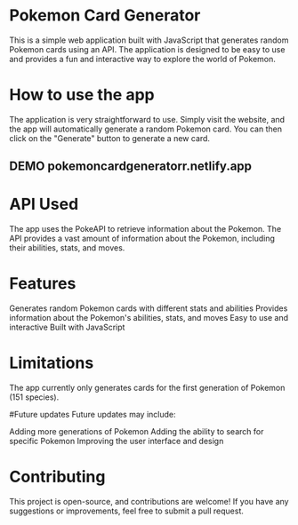 # Pokemon Card Generator
This is a simple web application built with JavaScript that generates random Pokemon cards using an API. The application is designed to be easy to use and provides a fun and interactive way to explore the world of Pokemon.

# How to use the app
The application is very straightforward to use. Simply visit the website, and the app will automatically generate a random Pokemon card. You can then click on the "Generate" button to generate a new card.
## DEMO pokemoncardgeneratorr.netlify.app
# API Used
The app uses the PokeAPI to retrieve information about the Pokemon. The API provides a vast amount of information about the Pokemon, including their abilities, stats, and moves.

# Features
Generates random Pokemon cards with different stats and abilities
Provides information about the Pokemon's abilities, stats, and moves
Easy to use and interactive
Built with JavaScript
# Limitations
The app currently only generates cards for the first generation of Pokemon (151 species).

#Future updates
Future updates may include:

Adding more generations of Pokemon
Adding the ability to search for specific Pokemon
Improving the user interface and design
# Contributing
This project is open-source, and contributions are welcome! If you have any suggestions or improvements, feel free to submit a pull request.
